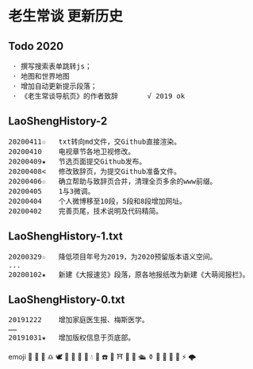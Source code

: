 老生常谈 更新历史
===============

Todo 2020
----------
<pre>
 · 撰写搜索表单跳转js；
 · 地图和世界地图
 · 增加自动更新提示段落；
 · 《老生常谈导航页》的作者致辞		√ 2019 ok
</pre>

LaoShengHistory-2
-----------------
<pre>
20200411☆	txt转向md文件，交Github直接渲染。
20200410	电视章节各地卫视修改。
20200409★	节选页面提交Github发布。
20200408<	修改致辞页，为提交Github准备文件。
20200406☆	确立帮助与致辞页合并，清理全页多余的www前缀。
20200405	1与3微调。
20200404	个人微博移至10段，5段和8段增加网址。
20200402	完善页尾，技术说明及代码精简。
</pre>

LaoShengHistory-1.txt
---------------------
<pre>
20200329☆	降低项目年号为2019，为2020预留版本语义空间。
...
20200102★	新建《大报速览》段落，原各地报纸改为新建《大萌阅报栏》。
</pre>

LaoShengHistory-0.txt
---------------------
<pre>
20191222	增加家庭医生报、梅斯医学。
……
20191031★	增加版权信息于页底部。
</pre>

emoji 
🐌 📧 💌 ♎️ 🕊 📯 🎺 🎨 🌟 💧 📡 
☎️ 🏫 ⛩ 🗾 🎴 🛳 ⚱️ 🏺 🧭 
🦅 🌠 ⚡ 🌩

